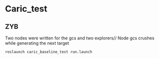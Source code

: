# Caric_test
## ZYB
Two nodes were written for the gcs and two explorers//
Node gcs crushes while generating the next target

    roslaunch caric_baseline_test run.launch

  
